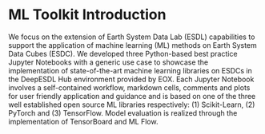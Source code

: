 # ML Toolkit Introduction

We focus on the extension of Earth System Data Lab (ESDL) capabilities to support the application of 
machine learning (ML) methods on Earth System Data Cubes (ESDC). 
We developed three Python-based best practice Jupyter Notebooks with a generic use case to showcase the implementation 
of state-of-the-art machine learning libraries on ESDCs in the DeepESDL Hub environment provided by EOX. 
Each Jupyter Notebook involves a self-contained workflow, markdown cells, comments and plots for user friendly application 
and guidance and is based on one of the three well established open source ML libraries respectively: 
(1) Scikit-Learn, (2) PyTorch and (3) TensorFlow. Model evaluation is realized through the implementation of TensorBoard and ML Flow.
